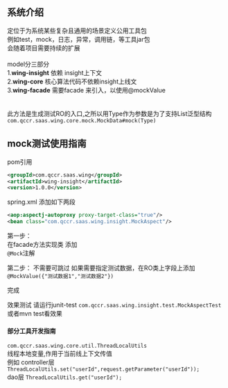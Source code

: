 ## 系统介绍
定位于为系统某些复杂且通用的场景定义公用工具包  
例如test，mock，日志，异常，调用链，等工具jar包    
会随着项目需要持续的扩展
<br>
<br>
model分三部分  
1.**wing-insight** 依赖 insight上下文  
2.**wing-core** 核心算法代码不依赖insight上线文  
3.**wing-facade** 需要facade 来引入，以使用@mockValue
<br>    
<br>
此方法是生成测试RO的入口,之所以用Type作为参数是为了支持List泛型结构  
`com.qccr.saas.wing.core.mock.MockData#mock(Type)`




## mock测试使用指南  
pom引用
``` xml
<groupId>com.qccr.saas.wing</groupId>
<artifactId>wing-insight</artifactId>
<version>1.0.0</version>
```

  

spring.xml  添加如下两段

``` xml
<aop:aspectj-autoproxy proxy-target-class="true"/> 
<bean class="com.qccr.saas.wing.insight.MockAspect"/>
```

第一步：  
在facade方法实现类 添加  
`@Mock`注解  


第二步： 不需要可跳过
如果需要指定测试数据，在RO类上字段上添加  
`@MockValue({"测试数据1","测试数据2"})`


完成

效果测试
请运行junit-test 
`com.qccr.saas.wing.insight.test.MockAspectTest`  
或者mvn test看效果


#### 部分工具开发指南
`com.qccr.saas.wing.core.util.ThreadLocalUtils`  
线程本地变量,作用于当前线上下文传值  
例如 
controller层 `ThreadLocalUtils.set("userId",request.getParameter("userId"));`  
dao层 `ThreadLocalUtils.get("userId");`
